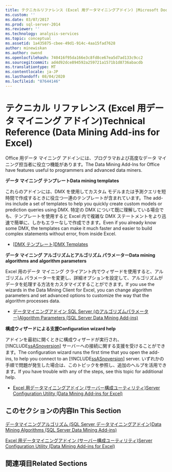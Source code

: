 ```yaml
---
title: テクニカルリファレンス (Excel 用データマイニングアドイン) |Microsoft Docs
ms.custom: ''
ms.date: 03/07/2017
ms.prod: sql-server-2014
ms.reviewer: ''
ms.technology: analysis-services
ms.topic: conceptual
ms.assetid: 1a435875-cbee-49d1-914c-4aa15fad7628
author: minewiskan
ms.author: owend
ms.openlocfilehash: 740416f95da166e3c8fd8ce67ea5d7ad133c9cc2
ms.sourcegitcommit: ad4d92dce894592a259721a1571b1d8736abacdb
ms.translationtype: MT
ms.contentlocale: ja-JP
ms.lasthandoff: 08/04/2020
ms.locfileid: "87644146"
---
```

# <a name="technical-reference-data-mining-add-ins-for-excel"></a><span data-ttu-id="0cf24-102">テクニカル リファレンス (Excel 用データ マイニング アドイン)</span><span class="sxs-lookup"><span data-stu-id="0cf24-102">Technical Reference (Data Mining Add-ins for Excel)</span></span>
  <span data-ttu-id="0cf24-103">Office 用データ マイニング アドインには、プログラマおよび高度なデータ マイニング担当者に役立つ機能があります。</span><span class="sxs-lookup"><span data-stu-id="0cf24-103">The Data Mining Add-Ins for Office have features useful to programmers and advanced data miners.</span></span>  
  
 <span data-ttu-id="0cf24-104">**データ マイニング テンプレート**</span><span class="sxs-lookup"><span data-stu-id="0cf24-104">**Data mining templates**</span></span>  
  
 <span data-ttu-id="0cf24-105">これらのアドインには、DMX を使用してカスタム モデルまたは予測クエリを短時間で作成するときに役立つ一連のテンプレートが含まれています。</span><span class="sxs-lookup"><span data-stu-id="0cf24-105">The add-ins include a set of templates to help you quickly create custom models or prediction queries using DMX.</span></span> <span data-ttu-id="0cf24-106">特定の DMX について既に理解している場合でも、テンプレートを使用すると Excel 内で複雑な DMX ステートメントをより迅速で簡単に、しかもエラーなしで作成できます。</span><span class="sxs-lookup"><span data-stu-id="0cf24-106">Even if you already know some DMX, the templates can make it much faster and easier to build complex statements without error, from inside Excel.</span></span>  
  
-   <span data-ttu-id="0cf24-107">[[DMX テンプレート]](dmx-templates.md)</span><span class="sxs-lookup"><span data-stu-id="0cf24-107">[DMX Templates](dmx-templates.md)</span></span>  
  
 <span data-ttu-id="0cf24-108">**データ マイニング アルゴリズムとアルゴリズム パラメーター**</span><span class="sxs-lookup"><span data-stu-id="0cf24-108">**Data mining algorithms and algorithm parameters**</span></span>  
  
 <span data-ttu-id="0cf24-109">Excel 用のデータ マイニング クライアント内でウィザードを使用すると、アルゴリズム パラメーターを変更し、詳細オプションを設定して、アルゴリズムがデータを処理する方法をカスタマイズすることができます。</span><span class="sxs-lookup"><span data-stu-id="0cf24-109">If you use the wizards in the Data Mining Client for Excel, you can change algorithm parameters and set advanced options to customize the way that the algorithm processes data.</span></span>  
  
-   [<span data-ttu-id="0cf24-110">データマイニングアドイン SQL Server &#40;のアルゴリズムパラメーター&#41;</span><span class="sxs-lookup"><span data-stu-id="0cf24-110">Algorithm Parameters &#40;SQL Server Data Mining Add-ins&#41;</span></span>](algorithm-parameters-sql-server-data-mining-add-ins.md)  
  
 <span data-ttu-id="0cf24-111">**構成ウィザードによる支援**</span><span class="sxs-lookup"><span data-stu-id="0cf24-111">**Configuration wizard help**</span></span>  
  
 <span data-ttu-id="0cf24-112">アドインを最初に開くときに構成ウィザードが実行され、[!INCLUDE[ssASnoversion](../includes/ssasnoversion-md.md)] サーバーへの接続に関する支援を受けることができます。</span><span class="sxs-lookup"><span data-stu-id="0cf24-112">The configuration wizard runs the first time that you open the add-ins, to help you connect to an [!INCLUDE[ssASnoversion](../includes/ssasnoversion-md.md)] server.</span></span> <span data-ttu-id="0cf24-113">いずれかの手順で問題が発生した場合は、このトピックを参照し、追加のヘルプを活用できます。</span><span class="sxs-lookup"><span data-stu-id="0cf24-113">If you have trouble with any of the steps, see this topic for additional help.</span></span>  
  
-   [<span data-ttu-id="0cf24-114">Excel 用データマイニングアドイン &#40;サーバー構成ユーティリティ&#41;</span><span class="sxs-lookup"><span data-stu-id="0cf24-114">Server Configuration Utility &#40;Data Mining Add-ins for Excel&#41;</span></span>](server-configuration-utility-data-mining-add-ins-for-excel.md)  
  
## <a name="in-this-section"></a><span data-ttu-id="0cf24-115">このセクションの内容</span><span class="sxs-lookup"><span data-stu-id="0cf24-115">In This Section</span></span>  
 [<span data-ttu-id="0cf24-116">データマイニングアルゴリズム &#40;SQL Server データマイニングアドイン&#41;</span><span class="sxs-lookup"><span data-stu-id="0cf24-116">Data Mining Algorithms &#40;SQL Server Data Mining Add-ins&#41;</span></span>](data-mining-algorithms-sql-server-data-mining-add-ins.md)  
  
 [<span data-ttu-id="0cf24-117">Excel 用データマイニングアドイン &#40;サーバー構成ユーティリティ&#41;</span><span class="sxs-lookup"><span data-stu-id="0cf24-117">Server Configuration Utility &#40;Data Mining Add-ins for Excel&#41;</span></span>](server-configuration-utility-data-mining-add-ins-for-excel.md)  
  
## <a name="related-sections"></a><span data-ttu-id="0cf24-118">関連項目</span><span class="sxs-lookup"><span data-stu-id="0cf24-118">Related Sections</span></span>  
  
